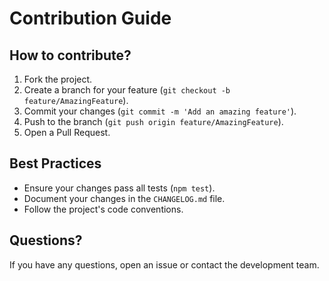   # Contribution Guide

  ## How to contribute?
  1. Fork the project.
  2. Create a branch for your feature (`git checkout -b feature/AmazingFeature`).
  3. Commit your changes (`git commit -m 'Add an amazing feature'`).
  4. Push to the branch (`git push origin feature/AmazingFeature`).
  5. Open a Pull Request.

  ## Best Practices
  - Ensure your changes pass all tests (`npm test`).
  - Document your changes in the `CHANGELOG.md` file.
  - Follow the project's code conventions.

  ## Questions?
  If you have any questions, open an issue or contact the development team.
